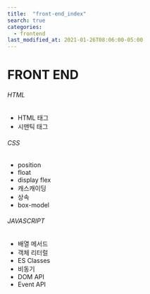 ```yaml
---
title:  "front-end_index"
search: true
categories: 
  - frontend
last_modified_at: 2021-01-26T08:06:00-05:00
---
```


# FRONT END 



###### HTML

- HTML 태그
- 시맨틱 태그



###### CSS

- position
- float
- display flex
- 캐스캐이딩
- 상속
- box-model



###### JAVASCRIPT

* 배열 메서드
* 객체 리터럴
* ES Classes
* 비동기
* DOM API
* Event API